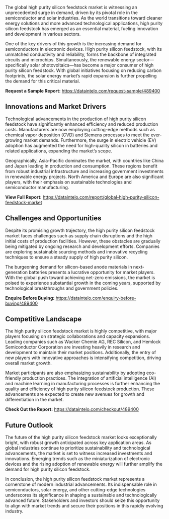The global high purity silicon feedstock market is witnessing an unprecedented surge in demand, driven by its pivotal role in the semiconductor and solar industries. As the world transitions toward cleaner energy solutions and more advanced technological applications, high purity silicon feedstock has emerged as an essential material, fueling innovation and development in various sectors.

One of the key drivers of this growth is the increasing demand for semiconductors in electronic devices. High purity silicon feedstock, with its unmatched conductivity and reliability, forms the backbone of integrated circuits and microchips. Simultaneously, the renewable energy sector—specifically solar photovoltaics—has become a major consumer of high purity silicon feedstock. With global initiatives focusing on reducing carbon footprints, the solar energy market’s rapid expansion is further propelling the demand for this critical material.

**Request a Sample Report:** https://dataintelo.com/request-sample/489400

## Innovations and Market Drivers

Technological advancements in the production of high purity silicon feedstock have significantly enhanced efficiency and reduced production costs. Manufacturers are now employing cutting-edge methods such as chemical vapor deposition (CVD) and Siemens processes to meet the ever-growing market demands. Furthermore, the surge in electric vehicle (EV) adoption has augmented the need for high-quality silicon in batteries and related applications, expanding the market’s scope.

Geographically, Asia-Pacific dominates the market, with countries like China and Japan leading in production and consumption. These regions benefit from robust industrial infrastructure and increasing government investments in renewable energy projects. North America and Europe are also significant players, with their emphasis on sustainable technologies and semiconductor manufacturing.

**View Full Report:** https://dataintelo.com/report/global-high-purity-silicon-feedstock-market

## Challenges and Opportunities

Despite its promising growth trajectory, the high purity silicon feedstock market faces challenges such as supply chain disruptions and the high initial costs of production facilities. However, these obstacles are gradually being mitigated by ongoing research and development efforts. Companies are exploring sustainable sourcing methods and innovative recycling techniques to ensure a steady supply of high purity silicon.

The burgeoning demand for silicon-based anode materials in next-generation batteries presents a lucrative opportunity for market players. With the global push toward achieving net-zero emissions, the market is poised to experience substantial growth in the coming years, supported by technological breakthroughs and government policies.

**Enquire Before Buying:** https://dataintelo.com/enquiry-before-buying/489400

## Competitive Landscape

The high purity silicon feedstock market is highly competitive, with major players focusing on strategic collaborations and capacity expansions. Leading companies such as Wacker Chemie AG, REC Silicon, and Hemlock Semiconductor Corporation are investing heavily in research and development to maintain their market positions. Additionally, the entry of new players with innovative approaches is intensifying competition, driving overall market growth.

Market participants are also emphasizing sustainability by adopting eco-friendly production practices. The integration of artificial intelligence (AI) and machine learning in manufacturing processes is further enhancing the quality and efficiency of high purity silicon feedstock production. These advancements are expected to create new avenues for growth and differentiation in the market.

**Check Out the Report:** https://dataintelo.com/checkout/489400

## Future Outlook

The future of the high purity silicon feedstock market looks exceptionally bright, with robust growth anticipated across key application areas. As global industries continue to prioritize sustainability and technological advancements, the market is set to witness increased investments and innovations. Emerging trends such as the miniaturization of electronic devices and the rising adoption of renewable energy will further amplify the demand for high purity silicon feedstock.

In conclusion, the high purity silicon feedstock market represents a cornerstone of modern industrial advancements. Its indispensable role in semiconductors, solar energy, and other cutting-edge technologies underscores its significance in shaping a sustainable and technologically advanced future. Stakeholders and investors should seize this opportunity to align with market trends and secure their positions in this rapidly evolving industry.
